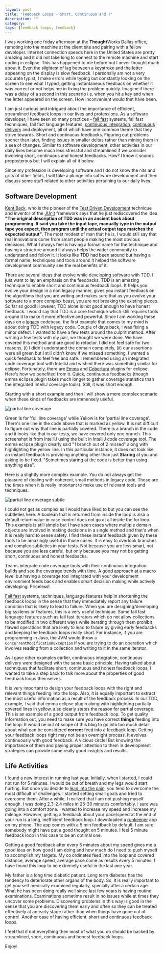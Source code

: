 ```yaml
---
layout: post
title: "Feedback Loops - Short, Continuous and ?"
description: ""
category: 
tags: [feedback loops, feedback]
---
```


I was working one friday afternoon at the **Thought**Works Dallas office, remoting into the machine at the client site and pairing with a fellow developer. Internet connection speeds here in the United States are pretty amazing and it did not take long to connect to the remote machine and start coding in eclipse. This has happened to me before but I never thought much about it. Even the slightest of lag between a keystroke and the letter appearing on the display is slow feedback. I personally am not a very accurate typist, I make errors while typing but constantly looking on the screen to see what I typed, getting instantaneous feedback on whether it was correct or not helps me in fixing the problem quickly. Imagine if there was a delay of a second in this scenario i.e. when you hit a key and when the letter appeared on the screen. How inconvenient would that have been. 

I am just curious and intrigued about the importance of efficient, streamlined feedback loops in our lives and professions. As a software developer, I have seen so many practices - [fail fast][FF] systems, fail fast techniques, fail fast language features, [continuous integration][CI], [continuous delivery][CD] and deployment, all of which have one common theme that they strive towards. Short and continuous feedbacks. Figuring out problems sooner than later, finding issues in smaller deltas rather than mining them in a sea of changes. Similar to software development, other activities in our daily lives become much less stressful and streamlined if we consider involving short, continuous and honest feedbacks. How? I know it sounds preposterous but I will explain all of it below.

[FF]: http://en.wikipedia.org/wiki/Fail-fast
[CI]: http://martinfowler.com/articles/continuousIntegration.html
[CD]: http://en.wikipedia.org/wiki/Continuous_delivery

Since my profession is developing software and I do not know the nits and grits of other fields, I will take a plunge into software development and then discuss some stuff related to other activities pertaining to our daily lives. 

## Software Development

[Kent Beck][Kent], who is the pioneer of the [Test Driven Development][TDD] technique and inventor of the [JUnit][junit] framework says that he just rediscovered the idea. **"The original description of TDD was in an ancient book about programming. It said you take the input tape, manually type in the output tape you expect, then program until the actual output tape matches the expected output"**. The most modest of man that he is, I would still say that real innovations come from smart people making the most obvious decisions. What I always feel is having a formal name for the technique and having a structure around it always helps the wider community to understand and follow it. It looks like TDD had been around but having a formal name, techniques and tools around it helped the software development community see the real benefits of it. 

[TDD]: http://en.wikipedia.org/wiki/Test-driven_development
[Kent]: http://en.wikipedia.org/wiki/Kent_Beck
[junit]: https://github.com/KentBeck/junit

There are several ideas that evolve while developing software with TDD. I just want to lay an emphasis on the feedbacks. TDD is an amazing technique to enable short and continuous feedback loops. It helps you evolve your design in a non legacy manner, gives you instant feedback on the algorithms that you are writing and makes sure that as you evolve your software to a more complex beast, you are not breaking the existing pieces. So far so good! However, TDD alone is not good enough to have honest feedback. I would say that TDD is a core technique which still requires tools around it to make it more effective and powerful. Since I am working these days on a [legacy][legacy] codebase, the first example that comes to my mind is about doing TDD with legacy code. Couple of days back, I was fixing a minor defect. I wanted to have a few tests around the culprit method. After writing a few tests with my pair, we thought we were done. We have covered this method and are good to refactor. I did not feel safe for two reasons, (i) I didn't understand the domain completely, (ii) our assertions were all green but  I still didn't know if we missed something. I wanted a quick feedback to feel free and safe. I remembered using an integrated code coverage tool with IntelliJ and wished there was something similar for eclipse. Fortunately, there are [Emma][emma] and [Cobertura][cobertura] plugins for eclipse. Here's how we benefited from it. Quick, continuous feedbacks (though emma eclipse plugin takes much longer to gather coverage statistics than the integrated IntelliJ coverage tools). Still, it was short enough.

[emma]: http://emma.sourceforge.net/
[cobertura]: http://cobertura.sourceforge.net/
[legacy]: http://hackerboss.com/legacy-code/

Starting with a short example and then I will show a more complex scenario when these kinds of feedbacks are immensely useful.

![partial line coverage][partial]

[partial]: ../../../../assets/images/partial-line-coverage.png

Green is for 'full line coverage' while Yellow is for 'partial line coverage'. There's one line in the code above that is marked as yellow. It is not difficult to figure out why that line is partially covered. There is a branch in the code and it looks like that in our tests, we have covered only one branch. This screenshot is from IntelliJ using the built in IntelliJ code coverage tool. The emma eclipse plugin clearly said "1 branch out of 2 missed" along with highlighting the yellow line. In this particular instance, it does not look like an instant feedback is providing anything other than just **Staring** at you and asking to be fixed. "Sometimes staring at the code is better than using anything else".

Here is a slightly more complex example. You do not always get the pleasure of dealing with coherent, small methods in legacy code. Those are the times when it is really important to make use of relevant tools and techniques. 

![partial line coverage subtle][partial-subtle]

[partial-subtle]: ../../../../assets/images/partial-subtle.png

I could not get as complex as I would have liked to but you can see the subtleties here. A boolean that is returned from inside the loop is also a default return value in case control does not go at all inside the for loop. This example is still simple but I have seen cases where multiple domain objects are involved in making decisions in a single method and that's when it is really hard to sense safety. I find these instant feedback given by these tools to be amazingly useful in those cases. It is easy to overlook branches and complex subtleties in your tests. Not because you are less smart, not because you are less careful, but only because you may not be getting short, continuous and honest feedbacks.

Teams integrate code coverage tools with their continuous integration builds and see the coverage trends with time. A good approach at a macro level but having a coverage tool integrated with your development environment feeds back and enables smart decision making while actively developing. Priceless!

[Fail fast][FF] systems, techniques, language features help in shortening the feedback loops in the sense that they immediately report any failure condition that is likely to lead to failure. When you are designing/developing big systems or features, this is a very useful technique. Some fail fast language features such as fail fast iterators which do not allow collections to be modified in two different ways while iterating through them prohibit flawed operations that are likely to lead to failure by giving early feedbacks and keeping the feedback loops really short. For instance, if you are programming in Java, the JVM would throw a `ConcurrentModificationException` if you are trying to do an operation which involves reading from a collection and writing to it in the same iterator.

As I gave other examples earlier, continuous integration, continuous delivery were designed with the same basic principle. Having talked about techniques that facilitate short, continuous and honest feedback loops, I wanted to take a step back to talk more about the properties of good feedback loops themselves.

It is very important to design your feedback loops with the right and relevant things feeding into the loop. Also, it is equally important to extract the most useful information as a result of the feedback process. In our TDD, example, I said that emma eclipse plugin along with highlighting partially covered lines in yellow, also clearly states the reason for partial coverage. This is an example of a good output from feedback loop. To get quality information out, you need to make sure you have correct **things** feeding into the loop. It would be out of scope of this blog to go into too much detail about what can be considered **correct** feed into a feedback loop. Getting your feedback loops right may not be an overnight process. It evolves continuously with good feedback. A vicious circle! But knowing the importance of them and paying proper attention to them in development strategies can provide some really good insights and results.

## Life Activities

I found a new interest in running last year. Initially, when I started, I could not run for 5 minutes. I would be out of breath and my legs would start hurting. But once you decide to [lean into the pain][aaron], you tend to overcome the most difficult of challenges. I started setting small goals and tried to overcome them. After a while, I realized that I am not pushing myself enough. I was doing 2.3-2.4 miles in 25-30 minutes comfortably. I sure was going into a comfort zone. I wanted to increase my speed and increase my mileage. However, getting a feedback about your pace/speed at the end of your run is a long, inefficient feedback loop. I downloaded a [runkeeper][runkeeper] app on my phone. The app comes with a 5 min feedback by default. I am sure somebody might have put a good thought on 5 minutes. I feel 5 minute feedback loop in this case to be an optimal one. 

[runkeeper]: http://runkeeper.com/home
[aaron]: http://www.aaronsw.com/weblog/dalio

Getting a good feedback after every 5 minutes about my speed gives me a good idea on how good I am doing and how much do I need to push myself to accomplish my targets. My co ordinates feed into the loop and covered distance, average speed, average pace come as results every 5 minutes. I have found this loop to be extremely useful in the last one year. 

My father is a long time diabetic patient. Long term diabetes has the tendency to deteriorate other organs of the body. So, it is really important to get yourself medically examined regularly, specially after a certain age. What he has been doing really well since last few years is having routine examinations. Examinations sometime result in no issues while at times they uncover some problems. Discovering problems in this way is good in the sense that you are discovering them early and often so they can be treated effectively at an early stage rather than when things have gone out of control. Another case of having efficient, short and continuous feedback loops. 

I feel that if not everything then most of what you do should be backed by streamlined, short, continuous and honest feedback loops.

Enjoy! 
